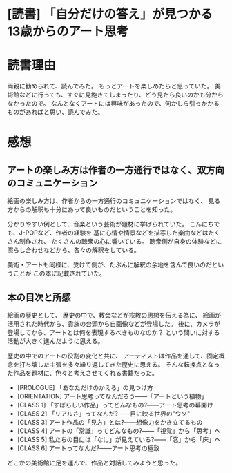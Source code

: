# [読書] 「自分だけの答え」が見つかる 13歳からのアート思考

# 読書理由
両親に勧められて、読んでみた。
もっとアートを楽しめたらと思っていた。
美術館などに行っても、すぐに見飽きてしまったり、どう見たら良いのかも分からなかったので。
なんとなくアートには興味があったので、何かしら引っかかるものがあればと思い、読んでみた。

# 感想

## アートの楽しみ方は作者の一方通行ではなく、双方向のコミュニケーション
絵画の楽しみ方は、作者からの一方通行のコミュニケーションではなく、
見る方からの解釈も十分にあって良いものだということを知った。

分かりやすい例として、音楽という芸術が題材に挙げられていた。
こんにちでも、J-POPなど、作者の経験を
基に心情や情景などを描写した楽曲などはたくさん制作され、
たくさんの聴衆の心に響いている。
聴衆側が自身の体験などに照らし合わせなどから、各々の解釈をしている。

美術・アートも同様に、受けて側が、たぶんに解釈の余地を含んで良いのだということが
この本に記載されていた。

## 本の目次と所感

絵画の歴史として、
歴史の中で、教会などが宗教の思想を伝える為に、
絵画が活用された時代から、貴族の台頭から自画像などが登場した。
後に、カメラが登場してから、アートとは何を表現するべきものなのか？
という問いに対する活動が大きく進んだように思える。

歴史の中でのアートの役割の変化と共に、
アーティストは作品を通して、固定概念を打ち壊した主張を多々繰り返してきた歴史に思える。
そんな転換点となった作品を題材に、色々と考えさせてくれる書籍だった。

- [PROLOGUE] 「あなただけのかえる」の見つけ方
- [ORIENTATION] アート思考ってなんだろう――「アートという植物」
- [CLASS 1] 「すばらしい作品」ってどんなもの?――アート思考の幕開け
- [CLASS 2] 「リアルさ」ってなんだ?――目に映る世界の"ウソ"
- [CLASS 3] アート作品の「見方」とは?――想像力をかき立てるもの
- [CLASS 4] アートの「常識」ってどんなもの?――「視覚」から「思考」へ
- [CLASS 5] 私たちの目には「なに」が見えている?――「窓」から「床」へ
- [CLASS 6] アートってなんだ?――アート思考の極致

どこかの美術館に足を運んで、作品と対話してみようと思った。
